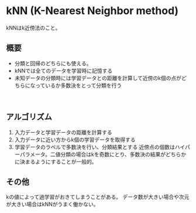 # kNN (K-Nearest Neighbor method)
kNNはk近傍法のこと。

## 概要
- 分類と回帰のどちらにも使える。
- kNNでは全てのデータを学習時に記憶する
- 未知データの分類時には学習データとの距離を計算して近傍のk個の点がどちらになっているか多数決をとって分類を行う
<br>

## アルゴリズム
1. 入力データと学習データの距離を計算する
2. 入力データに近い方からk個の学習データを取得する
3. 学習データのラベルで多数決を行い、分類結果とする
近傍点の個数はハイパーパラメータ。二値分類の場合はkを奇数にとり、多数決の結果がどちらかに決まるようにすることが一般的。<br>

## その他
kの値によって過学習がおきてしまうことがある。
データ数が大きい場合や次元が大きい場合はkNNがうまく働かない。
